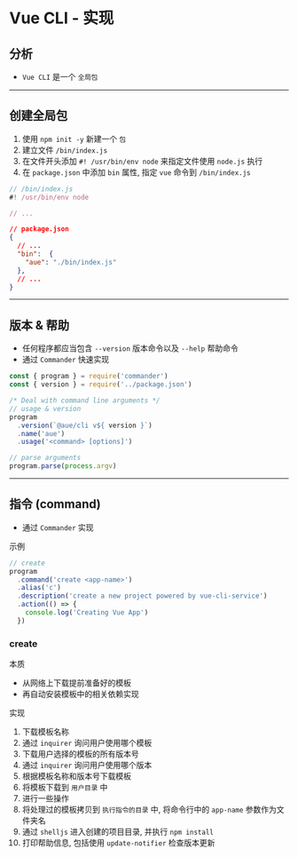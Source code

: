 # Vue CLI - 实现



## 分析

- `Vue CLI` 是一个 `全局包`

---

## 创建全局包

1. 使用 `npm init -y` 新建一个 `包`
2. 建立文件 `/bin/index.js`
3. 在文件开头添加 `#! /usr/bin/env node` 来指定文件使用 `node.js` 执行
4. 在 `package.json` 中添加 `bin` 属性, 指定 `vue` 命令到 `/bin/index.js`

```js
// /bin/index.js
#! /usr/bin/env node

// ...
```

```json
// package.json
{
  // ...
  "bin":  {
    "aue": "./bin/index.js"
  },
  // ...
}
```

---

## 版本 & 帮助

- 任何程序都应当包含 `--version` 版本命令以及 `--help` 帮助命令
- 通过 `Commander` 快速实现

```js
const { program } = require('commander')
const { version } = require('../package.json')

/* Deal with command line arguments */
// usage & version
program
  .version(`@aue/cli v${ version }`)
  .name('aue')
  .usage('<command> [options]')

// parse arguments
program.parse(process.argv)
```

---

## 指令 (command)

- 通过 `Commander` 实现

示例

```js
// create
program
  .command('create <app-name>')
  .alias('c')
  .description('create a new project powered by vue-cli-service')
  .action(() => {
    console.log('Creating Vue App')
  })
```



### create

本质

- 从网络上下载提前准备好的模板
- 再自动安装模板中的相关依赖实现

实现

1. 下载模板名称
2. 通过 `inquirer` 询问用户使用哪个模板
2. 下载用户选择的模板的所有版本号
2. 通过 `inquirer` 询问用户使用哪个版本
2. 根据模板名称和版本号下载模板
2. 将模板下载到 `用户目录` 中
2. 进行一些操作
2. 将处理过的模板拷贝到 `执行指令的目录` 中, 将命令行中的 `app-name` 参数作为文件夹名
2. 通过 `shelljs` 进入创建的项目目录, 并执行 `npm install`
2. 打印帮助信息, 包括使用 `update-notifier` 检查版本更新

